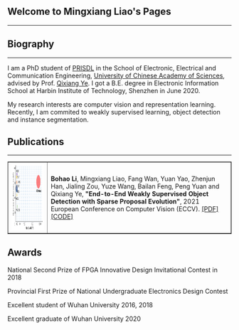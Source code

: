 ## Welcome to Mingxiang Liao's Pages
---

## Biography
---
I am a PhD student of [PRISDL](https://ucassdl.cn/) in the School of Electronic, Electrical and Communication Engineering, [University of Chinese Academy of Sciences](http://english.ucas.ac.cn/), advised by Prof. [Qixiang Ye](http://people.ucas.ac.cn/~0007279?language=en). I got a B.E. degree in Electronic Information School at  Harbin Institute of Technology, Shenzhen in June 2020. 

My research interests are computer vision and representation learning. Recently, I am commited to weakly supervised learning, object detection and instance segmentation.

## Publications
---
<table border="1">
  
<tr>
<td><img src="/SPE.png"  height="150" width="415"></td>
<td><b>Bohao Li</b>, Mingxiang Liao, Fang Wan, Yuan Yao, Zhenjun Han, Jialing Zou, Yuze Wang, Bailan Feng,  Peng Yuan and Qixiang Ye,   
<b>"End-to-End Weakly Supervised Object Detection with Sparse Proposal Evolution"</b>, 2021 European Conference on Computer Vision (ECCV). <a href="https://www.ecva.net/papers/eccv_2022/papers_ECCV/papers/136690207.pdf">[PDF]</a> <a href="git@github.com:MingXiangL/SPE.git">[CODE]</a>
</td>
</tr>
  

  

</table>  


## Awards
National Second Prize of FPGA Innovative Design Invitational Contest in 2018

Provincial First Prize of National Undergraduate Electronics Design Contest

Excellent student of Wuhan University 2016, 2018

Excellent graduate of Wuhan University 2020



